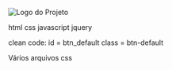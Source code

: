 ![Logo do Projeto](https://i.imgur.com/kniMQHu.png)

html
css
javascript
jquery

clean code:
id = btn_default
class = btn-default

Vários arquivos css

